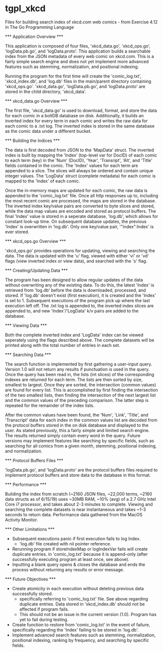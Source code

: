 # tgpl_xkcd
Files for building search index of xkcd.com web comics - from Exercise 4.12 in The Go Programming Language

*** Application Overview ***

This application is composed of four files, 'xkcd_data.go', 'xkcd_ops.go', 'logData.pb.go', and 'logData.proto'. This application builds a searchable index from the JSON metadata of every web comic on xkcd.com. This is a fairly simple search engine and does not yet implement more advanced features such as stemming, normalization, and positional indexing. 

Running the program for the first time will create the 'comic_log.txt', 'xkcd_index.db', and 'log.db' files in the main/parent directory containing 'xkcd_ops.go'. 'xkcd_data.go', 'logData.pb.go', and 'logData.proto' are stored in the child directory, 'xkcd_data'. 

*** xkcd_data.go Overview ***

The first file, 'xkcd_data.go' is used to download, format, and store the data for each comic in a boltDB database on disk. Additionally, it builds an inverted index for every term in each comic and writes the raw data for each comic to a .txt log. The inverted index is stored in the same database as the comic data under a different bucket. 

*** Building the Indices ***

The data is first decoded from JSON to the 'MapData' struct. The inverted index is built by mapping the 'Index' (top-level var for DocID) of each comic to each term (key) in the 'Num' (DocID), 'Year', 'Transript', 'Alt', and 'Title' fields contained in the comic. The 'Index' values for each term are appended to a slice. The slices will always be ordered and contain unique integer values. The 'LogData' struct (complete metadata) for each comic is mapped to the 'Index' of each comic. 

Once the in-memory maps are updated for each comic, the raw data is appended to the 'comic_log.txt' file. Once all http responses up to, including the most recent comic are processed, the maps are stored in the database. The inverted index key/value pairs are converted to byte slices and stored, while the data map values are encoded and stored as protocol buffers. The final 'Index' value is stored in a seperate database, 'log.db', which allows for constant look-up time. On subsequent database updates, the previous 'Index' is overwritten in 'log.db'. Only one key/value pair, '"index":Index' is ever stored. 


*** xkcd_ops.go Overview ***

'xkcd_ops.go' provides operations for updating, viewing and searching the data. The data is updated with the 'u' flag, viewed with either 'vi' or 'vd' flags (view inverted index or view data), and searched with the 's' flag.

*** Creating/Updating Data ***

The program has been designed to allow regular updates of the data without overwriting any of the existing data. To do this, the latest 'Index' is retrieved from 'log.db' before the data is downloaded, processed, and stored. If 'log.db' doesn't exist (first execution), it is created and the 'Index' is set to 1. Subsequent executions of the program pick up where the last execution left off. The .txt log is appended to, the inverted index slices are appended to, and new 'Index'/'LogData' k/v pairs are added to the database. 

*** Viewing Data ***

Both the complete inverted index and 'LogData' index can be viewed seperately using the flags described above. The complete datasets will be printed along with the total number of entries in each set. 

*** Searching Data ***

The search function is implemented by first gathering a user-input query. Version 1.0 will not return any results if punctuation is used in the query. Once the query has been read in, the lists (int slices) of the corresponding indexes are returned for each term. The lists are then sorted by size, smallest to largest. Once they are sorted, the intersection (common values) are found for every list. This is accomplished by first finding the intersection of the two smallest lists, then finding the intersection of the next largest list and the common values of the preceding comparison. The latter step is repeated for the remainder of the index lists. 

After the common values have been found, the 'Num', 'Link', 'Title', and 'Transcript' data for each index in the common values list are decoded from the protocol buffers stored in the on disk database and displayed to the user. As stated previously, this a fairly simple and limited search engine. The results returned simply contain every word in the query. Future versions may implement features like searching by specific fields, such as searching for all comics from a given month, stemming, positional indexing, and normalization.

*** Protocol Buffers Files ***

'logData.pb.go', and 'logData.proto' are the protocol buffers files required to implement protocol buffers and store data to the database in this format. 

*** Performance ***

Building the index from scratch (~2160 JSON files, ~22,000 terms, ~2160 data structs as of 6/15/19) uses ~30MB RAM, ~10% (avg) of a 2.7 GHz Intel Core i7 processor, and takes about 2-3 minutes to complete. Viewing and searching the complete datasets is near instantaneous and takes ~1-3 seconds to return data. Performance data gathered from the MacOS Activity Monitor. 

*** Other Limitations ***
* Subsequent executions panic if first execution fails to log Index.
	- 'log.db' file created with nil pointer reference.
* Rerunning program if storeIndexMap or logIndexVar fails  will create duplicate entries.
  in 'comic_log.txt' because it is append-only (after successfully executing program at least once, see above).
* Inputting a blank query opens & closes the database and ends the process without returning any results or error message.
  
*** Future Objectives ***
* Create atomicity in each execution without deleting previous data successfully stored. 
  - specifically referring to 'comic_log.txt' file. See above regarding duplicate entries. Data stored in 'xkcd_index.db' should not be affected if program fails. 
  - This should not be an issue in the current version (1.0). Program has yet to fail during testing. 
* Create function to restore from 'comic_log.txt' in the event of failure, specifically regarding the 'Index' failing to be stored in 'log.db'. 
* Implement advanced search features such as stemming, normalization, positional indexing, ranking by frequency, and searching by specific fields. 
